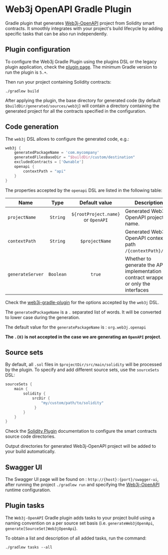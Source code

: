 Web3j OpenAPI Gradle Plugin
============================

Gradle plugin that generates [Web3j-OpenAPI](https://github.com/web3j/web3j-openapi) 
project from Solidity smart contracts.
It smoothly integrates with your project's build lifecycle by adding specific tasks that can be also
run independently.

## Plugin configuration

To configure the Web3j Gradle Plugin using the plugins DSL or the legacy plugin application, 
check the [plugin page](https://plugins.gradle.org/plugin/org.web3j). 
The minimum Gradle version to run the plugin is `5.+`.

Then run your project containing Solidity contracts:
```
./gradlew build
```

After applying the plugin, the base directory for generated code (by default 
`$buildDir/generated/sources/web3j`) will contain a directory containing the generated
project for all the contracts specified in the configuration.

## Code generation

The `web3j` DSL allows to configure the generated code, e.g.:

```groovy
web3j {
    generatedPackageName = 'com.mycompany'
    generatedFilesBaseDir = "$buildDir/custom/destination"
    excludedContracts = ['Ownable']
    openapi {
        contextPath = "api"
    }
}
```

The properties accepted by the `openapi` DSL are listed in the following table: 

|  Name                   | Type       | Default value                       | Description |
|-------------------------|:----------:|:-----------------------------------:|-------------|
| `projectName`           | `String`   | `${rootProject.name}` or `OpenAPI`  | Generated Web3j-OpenAPI project name. |
| `contextPath`           | `String`   | `$projectName`                      | Generated Web3j-OpenAPI context path `/{contextPath}/...`. |
| `generateServer`        | `Boolean`  | `true`                              | Whether to generate the API implementation and contract wrappers or only the interfaces |

Check the [web3j-gradle-plugin](https://github.com/web3j/web3j-gradle-plugin#code-generation) 
for the options accepted by the `web3j` DSL.

The `generatedPackageName` is a `.` separated list of words. It will be converted to lower case during the generation.

The default value for the `generatePackageName` is : `org.web3j.openapi`

**The `.{0}` is not accepted in the case we are generating an `OpenAPI` project**.

## Source sets

By default, all `.sol` files in `$projectDir/src/main/solidity` will be processed by the plugin.
To specify and add different source sets, use the `sourceSets` DSL:

```groovy
sourceSets {
    main {
        solidity {
            srcDir { 
                "my/custom/path/to/solidity" 
             }
        }
    }
}
```

Check the [Solidity Plugin](https://github.com/web3j/solidity-gradle-plugin)
documentation to configure the smart contracts source code directories.

Output directories for generated Web3j-OpenAPI project
will be added to your build automatically.

## Swagger UI

The Swagger UI page will be found on : `http://{host}:{port}/swagger-ui`, after running the project `./gradlew run` and specifying the [Web3j-OpenAPI](https://github.com/web3j/web3j-openapi) runtime configuration.

## Plugin tasks

The `Web3j-OpenAPI` Gradle plugin adds tasks to your project build using 
a naming convention on a per source set basis
(i.e. `generateWeb3jOpenApi`, `generate[SourceSet]Web3jOpenApi`).

To obtain a list and description of all added tasks, run the command:

```
./gradlew tasks --all
```

[web3j]: https://web3j.io/

